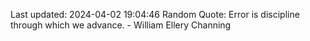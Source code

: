 Last updated: 2024-04-02 19:04:46
Random Quote: Error is discipline through which we advance. - William Ellery Channing